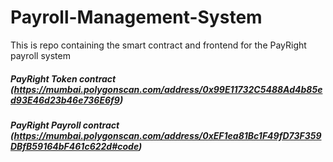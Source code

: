 # Payroll-Management-System
This is repo containing the smart contract and frontend for the PayRight payroll system

##### PayRight Token contract (https://mumbai.polygonscan.com/address/0x99E11732C5488Ad4b85ed93E46d23b46e736E6f9)
##### PayRight Payroll contract (https://mumbai.polygonscan.com/address/0xEF1ea81Bc1F49fD73F359DBfB59164bF461c622d#code)
